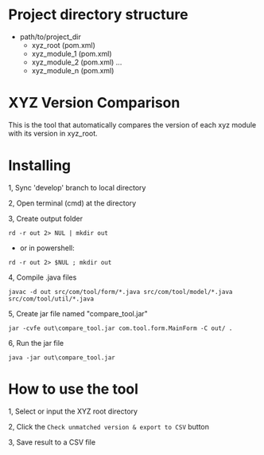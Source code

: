 # Project directory structure
- path/to/project_dir
	+ xyz_root (pom.xml)
	+ xyz_module_1 (pom.xml)
	+ xyz_module_2 (pom.xml)
	...
	+ xyz_module_n (pom.xml)

# XYZ Version Comparison
This is the tool that automatically compares the version of each xyz module with its version in xyz_root.

# Installing
 
1, Sync 'develop' branch to local directory
 
2, Open terminal (cmd) at the directory
 
3, Create output folder

 ```
 rd -r out 2> NUL | mkdir out
 ```
	
 - or in powershell:

 ```
 rd -r out 2> $NUL ; mkdir out
 ```

4, Compile .java files
    
 ```
 javac -d out src/com/tool/form/*.java src/com/tool/model/*.java src/com/tool/util/*.java
 ```
 
5, Create jar file named "compare_tool.jar"

 ```
 jar -cvfe out\compare_tool.jar com.tool.form.MainForm -C out/ .
 ```

6, Run the jar file

 ```
 java -jar out\compare_tool.jar
 ```

# How to use the tool

1, Select or input the XYZ root directory

2, Click the `Check unmatched version & export to CSV` button

3, Save result to a CSV file
